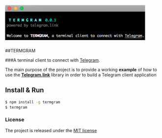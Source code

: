 # <img src="./termgram.png"/> 

##TERMGRAM

###A terminal client to connect with [Telegram](http://www.telegram.org).

The main purpose of the project is to provide a working **example** of 
how to use the [**Telegram.link**](http://telegram.link) library in order to build a Telegram client application

## Install & Run

```bash
$ npm install -g termgram
$ termgram
```

### License

The project is released under the [MIT license](./LICENSE) 

